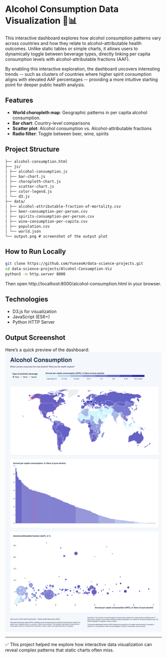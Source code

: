 # Alcohol Consumption Data Visualization 🥂📊

This interactive dashboard explores how alcohol consumption patterns vary across countries and how they relate to alcohol-attributable health outcomes. Unlike static tables or simple charts, it allows users to dynamically toggle between beverage types, directly linking per capita consumption levels with alcohol-attributable fractions (AAF).

By enabling this interactive exploration, the dashboard uncovers interesting trends -- such as clusters of countries where higher spirit consumption aligns with elevated AAF percentages -- providing a more intuitive starting point for deeper public health analysis.

## Features
-  **World choropleth map**: Geographic patterns in per capita alcohol consumption.
-  **Bar chart**: Country-level comparisons
-  **Scatter plot**: Alcohol consumption vs. Alcohol-attributable fractions
-  **Radio filter**: Toggle between beer, wine, spirits

##  Project Structure
```
├── alcohol-consumption.html
├── js/
│ ├── alcohol-consumption.js
│ ├── bar-chart.js
│ ├── choropleth-chart.js
│ ├── scatter-chart.js
│ ├── color-legend.js
│ └── d3.js
├── data/
│ ├── alcohol-attributable-fraction-of-mortality.csv
│ ├── beer-consumption-per-person.csv
│ ├── spirits-consumption-per-person.csv
│ ├── wine-consumption-per-capita.csv
│ ├── population.csv
│ └── world.json
└── output.png # screenshot of the output plot
```

##  How to Run Locally
```bash
git clone https://github.com/YunseoH/data-science-projects.git
cd data-science-projects/Alcohol-Consumption-Viz
python3 -m http.server 8000
```
Then open http://localhost:8000/alcohol-consumption.html in your browser.

## Technologies

- D3.js for visualization
- JavaScript (ES6+)
- Python HTTP Server

## Output Screenshot
Here’s a quick preview of the dashboard:
![Dashboard Screenshot](output.png)

---
✅ This project helped me explore how interactive data visualization can reveal complex patterns that static charts often miss.
